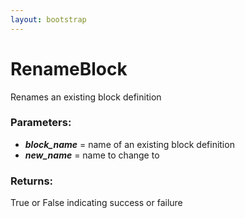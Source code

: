 ```yaml
---
layout: bootstrap
---
```


# RenameBlock

Renames an existing block definition
          

### Parameters:

- ***block_name*** = name of an existing block definition
- ***new_name*** = name to change to
        

### Returns:


True or False indicating success or failure
        



